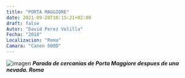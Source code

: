 ```yaml
---
title: "PORTA MAGGIORE"
date: 2021-09-28T10:15:21+02:00
draft: false
Autor: "David Perez Velilla"
Fecha: "2018"
Localizacion: "Roma"
Camara: "Canon 600D"
---
```

![imagen](/img/11.jpg)
***Parada de cercanias de Porta Maggiore despues de una nevada. Roma***
